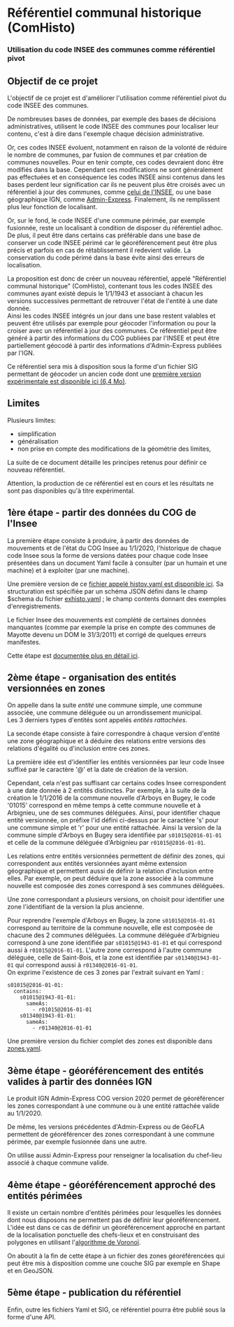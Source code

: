 # Référentiel communal historique (ComHisto)
### Utilisation du code INSEE des communes comme référentiel pivot

## Objectif de ce projet
L'objectif de ce projet est d'améliorer l'utilisation comme référentiel pivot du code INSEE des communes.

De nombreuses bases de données, par exemple des bases de décisions administratives, utilisent le code INSEE des communes
pour localiser leur contenu, c'est à dire dans l'exemple chaque décision administrative.

Or, ces codes INSEE évoluent, notamment en raison de la volonté de réduire le nombre de communes,
par fusion de communes et par création de communes nouvelles.
Pour en tenir compte, ces codes devraient donc être modifiés dans la base.
Cependant ces modifications ne sont généralement pas effectuées
et en conséquence les codes INSEE ainsi contenus dans les bases perdent leur signification
car ils ne peuvent plus être croisés
avec un référentiel à jour des communes, comme [celui de l'INSEE](https://www.insee.fr/fr/information/2560452),
ou une base géographique IGN,
comme [Admin-Express](https://geoservices.ign.fr/documentation/diffusion/telechargement-donnees-libres.html#admin-express).
Finalement, ils ne remplissent plus leur fonction de localisant.

Or, sur le fond, le code INSEE d'une commune périmée, par exemple fusionnée,
reste un localisant à condition de disposer du référentiel adhoc.
De plus, il peut être dans certains cas préférable dans une base de conserver un code INSEE périmé
car le géoréférencement peut être plus précis et parfois en cas de rétablissement il redevient valide.
La conservation du code périmé dans la base évite ainsi des erreurs de localisation.

La proposition est donc de créer un nouveau référentiel, appelé "Référentiel communal historique" (ComHisto),
contenant tous les codes INSEE des communes ayant existé depuis le 1/1/1943
et associant à chacun les versions successives permettant de retrouver l'état de l'entité à une date donnée.  
Ainsi les codes INSEE intégrés un jour dans une base restent valables et peuvent être utilisés par exemple pour géocoder
l'information ou pour la croiser avec un référentiel à jour des communes.
Ce référentiel peut être généré à partir des informations du COG publiées par l'INSEE
et peut être partiellement géocodé à partir des informations d'Admin-Express publiées par l'IGN.

Ce référentiel sera mis à disposition sous la forme d'un fichier SIG permettant de géocoder un ancien code
dont une [première version expérimentale est disponible ici (6,4 Mo)](export/comhistog3.7z).

## Limites
Plusieurs limites:

- simplification
- généralisation
- non prise en compte des modifications de la géométrie des limites,

La suite de ce document détaille les principes retenus pour définir ce nouveau référentiel.

Attention, la production de ce référentiel est en cours et les résultats ne sont pas disponibles qu'à titre expérimental.

## 1ère étape - partir des données du COG de l'Insee
La première étape consiste à produire, à partir des données de mouvements et de l'état du COG Insee au 1/1/2020,
l'historique de chaque code Insee sous la forme de versions datées pour chaque code Insee
présentées dans un document Yaml facile à consulter (par un humain et une machine) et à exploiter (par une machine).

Une première version de ce [fichier appelé histov.yaml est disponible ici](insee/histov.yaml).
Sa structuration est spécifiée par un schéma JSON défini dans le champ $schema du fichier [exhisto.yaml](insee/exhisto.yaml) ;
le champ contents donnant des exemples d'enregistrements.

Le fichier Insee des mouvements est complété de certaines données manquantes
(comme par exemple la prise en compte des communes de Mayotte devenu un DOM le 31/3/2011)
et corrigé de quelques erreurs manifestes.

Cette étape est [documentée plus en détail ici](insee/README.md).

## 2ème étape - organisation des entités versionnées en zones
On appelle dans la suite *entité* une commune simple, une commune associée, une commune déléguée ou un arrondissement municipal.  
Les 3 derniers types d'entités sont appelés *entités rattachées*.

La seconde étape consiste à faire correspondre à chaque version d'entité une zone géographique
et à déduire des relations entre versions des relations d'égalité ou d'inclusion entre ces zones.

La première idée est d'identifier les entités versionnées par leur code Insee suffixé par le caractère '@'
et la date de création de la version.

Cependant, cela n'est pas suffisant car certains codes Insee correspondent à une date donnée à 2 entités distinctes.
Par exemple, à la suite de la création le 1/1/2016 de la commune nouvelle d'Arboys en Bugey,
le code '01015' correspond en même temps à cette commune nouvelle et à Arbignieu, une de ses communes déléguées.
Ainsi, pour identifier chaque entité versionnée, on préfixe l'id défini ci-dessus par le caractère 's' pour une commune simple
et 'r' pour une entité rattachée.
Ainsi la version de la commune simple d'Arboys en Bugey sera identifiée par `s01015@2016-01-01`
et celle de la commune déléguée d'Arbignieu par `r01015@2016-01-01`.

Les relations entre entités versionnées permettent de définir des zones, qui correspondent aux entités versionnées
ayant même extension géographique et permettent aussi de définir la relation d'inclusion entre elles.
Par exemple, on peut déduire que la zone associée à la commune nouvelle est composée des zones correspond à ses communes déléguées.

Une zone correspondant a plusieurs versions, on choisit pour identifier une zone l'identifiant de la version la plus ancienne.

Pour reprendre l'exemple d'Arboys en Bugey, la zone `s01015@2016-01-01` correspond au territoire de la commune nouvelle,
elle est composée de chacune des 2 communes déléguées.
La commune déléguée d'Arbignieu correspond à une zone identifiée par `s01015@1943-01-01` et qui correspond aussi à `r01015@2016-01-01`.
L'autre zone correspond à l'autre commune déléguée, celle de Saint-Bois, et la zone est identifiée par `s01340@1943-01-01`
qui correspond aussi à `r01340@2016-01-01`.  
On exprime l'existence de ces 3 zones par l'extrait suivant en Yaml :

    s01015@2016-01-01:
      contains:
        s01015@1943-01-01:
          sameAs:
            - r01015@2016-01-01
        s01340@1943-01-01:
          sameAs:
            - r01340@2016-01-01

Une première version du fichier complet des zones est disponible dans [zones.yaml](zones/zones.yaml).

## 3ème étape - géoréférencement des entités valides à partir des données IGN 
Le produit IGN Admin-Express COG version 2020 permet de géoréférencer les zones correspondant à une commune
ou à une entité rattachée valide au 1/1/2020.

De même, les versions précédentes d'Admin-Express ou de GéoFLA permettent de géoréférencer des zones correspondant à une commune
périmée, par exemple fusionnée dans une autre.

On utilise aussi Admin-Express pour renseigner la localisation du chef-lieu associé à chaque commune valide.

## 4ème étape -  géoréférencement approché des entités périmées
Il existe un certain nombre d'entités périmées pour lesquelles les données dont nous disposons ne permettent pas de définir
leur géoréférencement.
L'idée est dans ce cas de définir un géoréférencement approché en partant de la localisation ponctuelle des chefs-lieux
et en construisant des polygones en utilisant l'[algorithme de Voronoï](https://fr.wikipedia.org/wiki/Diagramme_de_Vorono%C3%AF).

On aboutit à la fin de cette étape à un fichier des zones géoréférencées qui peut être mis à disposition comme une couche SIG
par exemple en Shape et en GeoJSON.

## 5ème étape - publication du référentiel
Enfin, outre les fichiers Yaml et SIG, ce référentiel pourra être publié sous la forme d'une API.


